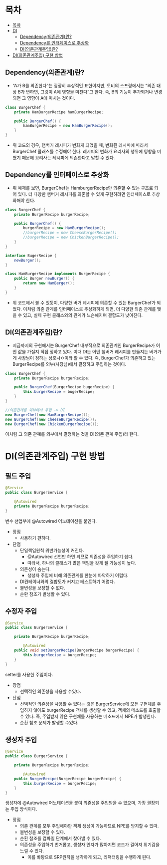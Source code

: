 # 목차
- [목차](#목차)
- [DI](#DI)
    - [Dependency(의존관계)란?](#Dependency(의존관계)란?)
    - [Dependency를 인터페이스로 추상화](#Dependency를-인터페이스로-추상화)
    - [DI(의존관계주입)란?](#DI(의존관계주입)란?)
- [DI(의존관계주입) 구현 방법](#DI(의존관계주입)-구현-방법)
## Dependency(의존관계)란?
* “A가 B를 의존한다”는 굉장히 추상적인 표현이지만, 토비의 스프링에서는 “의존 대상 B가 변하면, 그것이 A에 영향을 미친다”고 한다. 즉, B의 기능이 추가되거나 변경되면 그 영향이 A에 미치는 것이다.
```java
class BurgerChef {
    private HamBurgerRecipe hamBurgerRecipe;

    public BurgerChef() {
        hamBurgerRecipe = new HamBurgerRecipe();        
    }
}
```
* 위 코드의 경우, 햄버거 레시피가 변화게 되었을 때, 변화된 레시피에 따라서 BurgerChef 클래스를 수정해야 한다. 레시피의 변화가 요리사의 행위에 영향을 미쳤기 때문에 요리사는 레시피에 의존한다고 말할 수 있다.
## Dependency를 인터페이스로 추상화
* 위 예제를 보면, BurgerChef는 HamburgerRecipe만 의존할 수 있는 구조로 되어 있다. 더 다양한 햄버거 레시피를 의존할 수 있게 구현하려면 인터페이스로 추상화해야 한다.
```java
class BurgerChef {
    private BurgerRecipe burgerRecipe;

    public BurgerChef() {
        burgerRecipe = new HamBurgerRecipe();
        //burgerRecipe = new CheeseBurgerRecipe();
        //burgerRecipe = new ChickenBurgerRecipe();
    }
}

interface BugerRecipe {
    newBurger();
} 

class HamBurgerRecipe implements BurgerRecipe {
    public Burger newBurger() {
        return new HamBerger();
    }
}
```
* 위 코드에서 볼 수 있듯이, 다양한 버거 레시피에 의존할 수 있는 BurgerChef가 되었다. 이처럼 의존 관계를 인터페이스로 추상화하게 되면, 더 다양한 의존 관계를 맺을 수 있고, 실제 구현 클래스와의 관계가 느슨해지며 결합도가 낮아진다.

## DI(의존관계주입)란?
* 지금까지의 구현에서는 BurgerChef 내부적으로 의존관계인 BurgerRecipe가 어떤 값을 가질지 직접 정하고 있다. 이때 DI는 어떤 햄버거 레시피를 만들지는 버거가게 사장님이 정하는 상호ㅘㅇ이라 할 수 있다. 즉, BurgerChef가 의존하고 있는 BurgerRecipe를 외부(사장님)에서 결정하고 주입하는 것이다.
```java
class BurgerChef {
    private BurgerRecipe burgerRecipe;

    public BurgerChef(BurgerRecipe bugerRecipe) {
        this.burgerRecipe = bugerRecipe;
    }
}

//의존관계를 외부에서 주입 -> DI
new BurgerChef(new HamBurgerRecipe());
new BurgerChef(new CheeseBurgerRecipe());
new BurgerChef(new ChickenBurgerRecipe());
```
이처럼 그 의존 관꼐를 외부에서 결정하는 것을 DI(의존 관계 주입)라 한다.
# DI(의존관계주입) 구현 방법
## 필드 주입
```java
@Service
public class BurgerService {

    @Autowired
    private BurgerRecipe burgerRecipe;
}
```
변수 선업부에 @Autowired 어노테이션을 붙인다.
* 장점
  * 사용하기 편하다.
* 단점
  * 단일책임원칙 위반가능성이 커진다.
    * @Autowired 선언만 하면 되므로 의존성을 주입하기 쉽다.
    * 따라서, 하나의 클래스가 많은 책임을 갖게 될 가능성이 높다.
  * 의존성이 숨는다.
    * 생성자 주입에 비해 의존관계를 한눈에 파악하기 어렵다.
  * DI컨테이너와의 결합도가 커지고 테스트하기 어렵다.
  * 불변성을 보장할 수 없다.
  * 순환 참조가 발생할 수 있다.
## 수정자 주입
```java
@Service
public class BurgerService {

    private BurgerRecipe burgerRecipe;

        @Autowired
    public void setBurgerRecipe(BurgerRecipe burgerRecipe) {
        this.burgerRecipe = burgerRecipe;
    }
}
```
setter를 사용한 주입이다.
* 장점
  * 선택적인 의존성을 사용할 수있다.
* 단점
  * 선택적인 의존성을 사용할 수 있다는 것은 BurgerService에 모든 구현체를 주입하지 않아도 burgerRecipe 객체를 생성할 수 있고, 객체의 메소드를 호출할 수 있다. 즉, 주입받지 않은 구현체를 사용하는 메소드에서 NPE가 발생한다.
  * 순환 참조 문제가 발생할 수있다.
## 생성자 주입
```java
@Service
public class BurgerService {

    private BurgerRecipe burgerRecipe;

        @Autowired
    public BurgerRecipe(BurgerRecipe burgerRecipe) {
        this.burgerRecipe = burgerRecipe;
    }
}
```
생성자에 @Autowired 어노테이션을 붙여 의존성을 주입받을 수 있으며, 가장 권장되는 주입 방식이다.

* 장점
  * 의존 관계를 모두 주입해야만 객체 생성이 가능하므로 NPE를 방지할 수 있따.
  * 블변성을 보장할 수 있다.
  * 순환 참조를 컴파일 단계에서 찾아낼 수 있다.
  * 의존성을 주입하기 번거롭고, 생성자 인자가 많아지면 코드가 길어져 위기감을 느낄 수 있다.
    * 이를 바탕으로 SRP원칙을 생각하게 되고, 리팩터링을 수행하게 된다.
